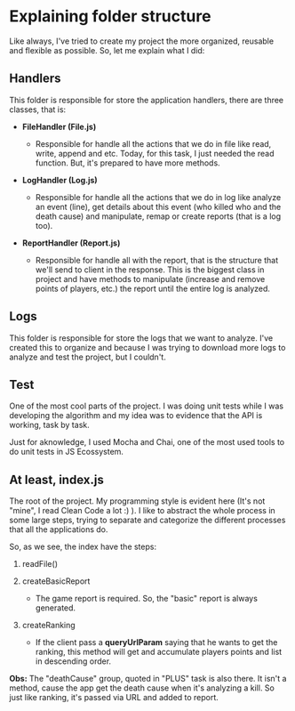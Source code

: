# Explaining folder structure

Like always, I've tried to create my project the more organized, reusable and flexible as possible.
So, let me explain what I did:

## Handlers

This folder is responsible for store the application handlers, there are three classes, that is:

- **FileHandler (File.js)**
  - Responsible for handle all the actions that we do in file like read, write, append and etc. Today, for this task, I just needed the read function. But, it's prepared to have more methods.

- **LogHandler (Log.js)**
  - Responsible for handle all the actions that we do in log like analyze an event (line), get details about this event (who killed who and the death cause) and manipulate, remap or create reports (that is a log too).

- **ReportHandler (Report.js)**
  - Responsible for handle all with the report, that is the structure that we'll send to client in the response. This is the biggest class in project and have methods to manipulate (increase and remove points of players, etc.) the report until the entire log is analyzed.

## Logs

This folder is responsible for store the logs that we want to analyze. I've created this to organize and because I was trying to download more logs to analyze and test the project, but I couldn't.

## Test

One of the most cool parts of the project. I was doing unit tests while I was developing the algorithm and my idea was to evidence that the API is working, task by task.

Just for aknowledge, I used Mocha and Chai, one of the most used tools to do unit tests in JS Ecossystem.

## At least, index.js

The root of the project.
My programming style is evident here (It's not "mine", I read Clean Code a lot :) ). I like to abstract the whole process in some large steps, trying to separate and categorize the different processes that all the applications do.

So, as we see, the index have the steps:

1. readFile()

2. createBasicReport
   - The game report is required. So, the "basic" report is always generated.

3. createRanking
   - If the client pass a **queryUrlParam** saying that he wants to get the ranking, this method will get and accumulate players points and list in descending order.

**Obs:** The "deathCause" group, quoted in "PLUS" task is also there. It isn't a method, cause the app get the death cause when it's analyzing a kill. So just like ranking, it's passed via URL and added to report.